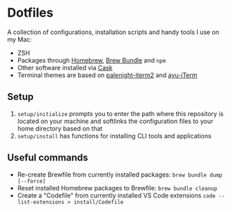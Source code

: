# Dotfiles

A collection of configurations, installation scripts and handy tools I use on my Mac:

* ZSH
* Packages through [Homebrew](https://brew.sh), [Brew Bundle](https://github.com/Homebrew/homebrew-bundle) and `npm`
* Other software installed via [Cask](https://github.com/Homebrew/homebrew-cask)
* Terminal themes are based on [palenight-iterm2](https://github.com/JonathanSpeek/palenight-iterm2) and [ayu-iTerm](https://github.com/hwyncho/ayu-iTerm)

## Setup

1. `setup/initialize` prompts you to enter the path where this repository is located on your machine and softlinks the configuration files to your home directory based on that
2. `setup/install` has functions for installing CLI tools and applications 

## Useful commands

* Re-create Brewfile from currently installed packages: `brew bundle dump [--force]`
* Reset installed Homebrew packages to Brewfile: `brew bundle cleanup`
* Create a "Codefile" from currently installed VS Code extensions `code --list-extensions > install/Codefile`
